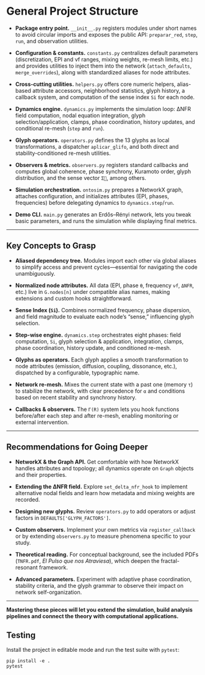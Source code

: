 # General Project Structure

* **Package entry point.** `__init__.py` registers modules under short names to avoid circular imports and exposes the public API: `preparar_red`, `step`, `run`, and observation utilities.

* **Configuration & constants.** `constants.py` centralizes default parameters (discretization, EPI and νf ranges, mixing weights, re-mesh limits, etc.) and provides utilities to inject them into the network (`attach_defaults`, `merge_overrides`), along with standardized aliases for node attributes.

* **Cross-cutting utilities.** `helpers.py` offers core numeric helpers, alias-based attribute accessors, neighborhood statistics, glyph history, a callback system, and computation of the sense index `Si` for each node.

* **Dynamics engine.** `dynamics.py` implements the simulation loop: ΔNFR field computation, nodal equation integration, glyph selection/application, clamps, phase coordination, history updates, and conditional re-mesh (`step` and `run`).

* **Glyph operators.** `operators.py` defines the 13 glyphs as local transformations, a dispatcher `aplicar_glifo`, and both direct and stability-conditioned re-mesh utilities.

* **Observers & metrics.** `observers.py` registers standard callbacks and computes global coherence, phase synchrony, Kuramoto order, glyph distribution, and the sense vector `Σ⃗`, among others.

* **Simulation orchestration.** `ontosim.py` prepares a NetworkX graph, attaches configuration, and initializes attributes (EPI, phases, frequencies) before delegating dynamics to `dynamics.step`/`run`.

* **Demo CLI.** `main.py` generates an Erdős–Rényi network, lets you tweak basic parameters, and runs the simulation while displaying final metrics.

---

## Key Concepts to Grasp

* **Aliased dependency tree.** Modules import each other via global aliases to simplify access and prevent cycles—essential for navigating the code unambiguously.

* **Normalized node attributes.** All data (EPI, phase `θ`, frequency `νf`, `ΔNFR`, etc.) live in `G.nodes[n]` under compatible alias names, making extensions and custom hooks straightforward.

* **Sense Index (`Si`).** Combines normalized frequency, phase dispersion, and field magnitude to evaluate each node’s “sense,” influencing glyph selection.

* **Step-wise engine.** `dynamics.step` orchestrates eight phases: field computation, `Si`, glyph selection & application, integration, clamps, phase coordination, history update, and conditioned re-mesh.

* **Glyphs as operators.** Each glyph applies a smooth transformation to node attributes (emission, diffusion, coupling, dissonance, etc.), dispatched by a configurable, typographic name.

* **Network re-mesh.** Mixes the current state with a past one (memory `τ`) to stabilize the network, with clear precedence for `α` and conditions based on recent stability and synchrony history.

* **Callbacks & observers.** The `Γ(R)` system lets you hook functions before/after each step and after re-mesh, enabling monitoring or external intervention.

---

## Recommendations for Going Deeper

* **NetworkX & the Graph API.** Get comfortable with how NetworkX handles attributes and topology; all dynamics operate on `Graph` objects and their properties.

* **Extending the ΔNFR field.** Explore `set_delta_nfr_hook` to implement alternative nodal fields and learn how metadata and mixing weights are recorded.

* **Designing new glyphs.** Review `operators.py` to add operators or adjust factors in `DEFAULTS['GLYPH_FACTORS']`.

* **Custom observers.** Implement your own metrics via `register_callback` or by extending `observers.py` to measure phenomena specific to your study.

* **Theoretical reading.** For conceptual background, see the included PDFs (`TNFR.pdf`, *El Pulso que nos Atraviesa*), which deepen the fractal-resonant framework.

* **Advanced parameters.** Experiment with adaptive phase coordination, stability criteria, and the glyph grammar to observe their impact on network self-organization.

---

**Mastering these pieces will let you extend the simulation, build analysis pipelines and connect the theory with computational applications.**

## Testing

Install the project in editable mode and run the test suite with `pytest`:

```
pip install -e .
pytest
```

